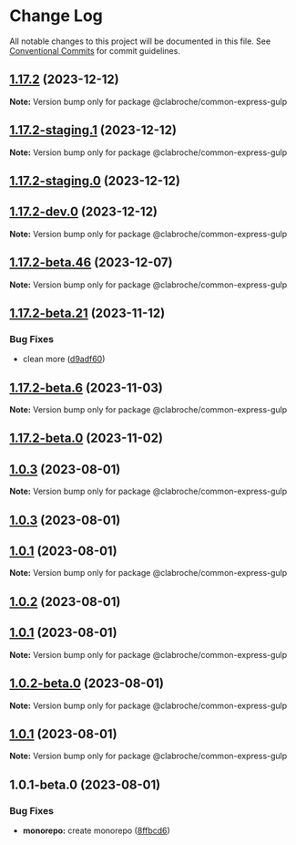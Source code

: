 # Change Log

All notable changes to this project will be documented in this file.
See [Conventional Commits](https://conventionalcommits.org) for commit guidelines.

## [1.17.2](https://github.com/addworking/monorepo/compare/v1.17.2-staging.1...v1.17.2) (2023-12-12)

**Note:** Version bump only for package @clabroche/common-express-gulp

## [1.17.2-staging.1](https://github.com/addworking/monorepo/compare/v1.17.2-staging.0...v1.17.2-staging.1) (2023-12-12)

**Note:** Version bump only for package @clabroche/common-express-gulp

## [1.17.2-staging.0](https://github.com/addworking/monorepo/compare/v1.17.2-beta.51...v1.17.2-staging.0) (2023-12-12)

## [1.17.2-dev.0](https://github.com/addworking/monorepo/compare/v1.17.2-beta.51...v1.17.2-dev.0) (2023-12-12)

**Note:** Version bump only for package @clabroche/common-express-gulp

## [1.17.2-beta.46](https://github.com/addworking/monorepo/compare/v1.17.2-beta.45...v1.17.2-beta.46) (2023-12-07)

**Note:** Version bump only for package @clabroche/common-express-gulp

## [1.17.2-beta.21](https://github.com/addworking/monorepo/compare/v1.17.2-beta.20...v1.17.2-beta.21) (2023-11-12)

### Bug Fixes

* clean more ([d9adf60](https://github.com/addworking/monorepo/commit/d9adf60849ea17570ea2f6b0be148258af845ab7))

## [1.17.2-beta.6](https://github.com/addworking/monorepo/compare/v1.17.2-beta.5...v1.17.2-beta.6) (2023-11-03)

**Note:** Version bump only for package @clabroche/common-express-gulp

## [1.17.2-beta.0](https://github.com/addworking/monorepo/compare/v1.0.4-beta.0...v1.17.2-beta.0) (2023-11-02)

## [1.0.3](https://github.com/addworking/monorepo/compare/v1.0.2-beta.1...v1.0.3) (2023-08-01)

**Note:** Version bump only for package @clabroche/common-express-gulp

## [1.0.3](https://github.com/addworking/monorepo/compare/v1.0.2-beta.1...v1.0.3) (2023-08-01)

## [1.0.1](https://github.com/addworking/monorepo/compare/v1.0.1-beta.0...v1.0.1) (2023-08-01)

**Note:** Version bump only for package @clabroche/common-express-gulp

## [1.0.2](https://github.com/addworking/monorepo/compare/v1.0.2-beta.1...v1.0.2) (2023-08-01)

## [1.0.1](https://github.com/addworking/monorepo/compare/v1.0.1-beta.0...v1.0.1) (2023-08-01)

**Note:** Version bump only for package @clabroche/common-express-gulp

## [1.0.2-beta.0](https://github.com/addworking/monorepo/compare/v1.0.1-beta.0...v1.0.2-beta.0) (2023-08-01)

**Note:** Version bump only for package @clabroche/common-express-gulp

## [1.0.1](https://github.com/addworking/monorepo/compare/v1.0.1-beta.0...v1.0.1) (2023-08-01)

**Note:** Version bump only for package @clabroche/common-express-gulp

## 1.0.1-beta.0 (2023-08-01)

### Bug Fixes

* **monorepo:** create monorepo ([8ffbcd6](https://github.com/addworking/monorepo/commit/8ffbcd6b2befaafbc392cc9e418f868b8a074467))

